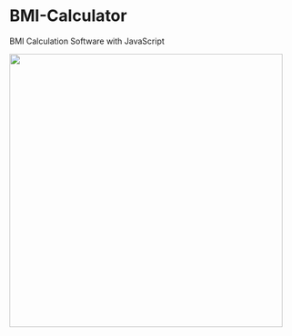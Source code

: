 # BMI-Calculator
BMI Calculation Software with JavaScript


  <img src="https://user-images.githubusercontent.com/101990417/200968161-284b78e4-5bea-44cd-82a2-65ec5bc7350a.png" width="480px" />
